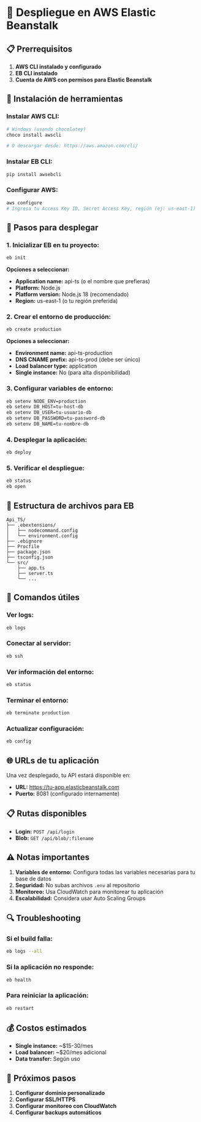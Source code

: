 # 🚀 Despliegue en AWS Elastic Beanstalk

## 📋 Prerrequisitos

1. **AWS CLI instalado y configurado**
2. **EB CLI instalado**
3. **Cuenta de AWS con permisos para Elastic Beanstalk**

## 🔧 Instalación de herramientas

### **Instalar AWS CLI:**
```bash
# Windows (usando chocolatey)
choco install awscli

# O descargar desde: https://aws.amazon.com/cli/
```

### **Instalar EB CLI:**
```bash
pip install awsebcli
```

### **Configurar AWS:**
```bash
aws configure
# Ingresa tu Access Key ID, Secret Access Key, región (ej: us-east-1)
```

## 🚀 Pasos para desplegar

### **1. Inicializar EB en tu proyecto:**
```bash
eb init
```

**Opciones a seleccionar:**
- **Application name:** api-ts (o el nombre que prefieras)
- **Platform:** Node.js
- **Platform version:** Node.js 18 (recomendado)
- **Region:** us-east-1 (o tu región preferida)

### **2. Crear el entorno de producción:**
```bash
eb create production
```

**Opciones a seleccionar:**
- **Environment name:** api-ts-production
- **DNS CNAME prefix:** api-ts-prod (debe ser único)
- **Load balancer type:** application
- **Single instance:** No (para alta disponibilidad)

### **3. Configurar variables de entorno:**
```bash
eb setenv NODE_ENV=production
eb setenv DB_HOST=tu-host-db
eb setenv DB_USER=tu-usuario-db
eb setenv DB_PASSWORD=tu-password-db
eb setenv DB_NAME=tu-nombre-db
```

### **4. Desplegar la aplicación:**
```bash
eb deploy
```

### **5. Verificar el despliegue:**
```bash
eb status
eb open
```

## 📁 Estructura de archivos para EB

```
Api_TS/
├── .ebextensions/
│   ├── nodecommand.config
│   └── environment.config
├── .ebignore
├── Procfile
├── package.json
├── tsconfig.json
└── src/
    ├── app.ts
    ├── server.ts
    └── ...
```

## 🔧 Comandos útiles

### **Ver logs:**
```bash
eb logs
```

### **Conectar al servidor:**
```bash
eb ssh
```

### **Ver información del entorno:**
```bash
eb status
```

### **Terminar el entorno:**
```bash
eb terminate production
```

### **Actualizar configuración:**
```bash
eb config
```

## 🌐 URLs de tu aplicación

Una vez desplegado, tu API estará disponible en:
- **URL:** https://tu-app.elasticbeanstalk.com
- **Puerto:** 8081 (configurado internamente)

## 📋 Rutas disponibles

- **Login:** `POST /api/login`
- **Blob:** `GET /api/blob/:filename`

## ⚠️ Notas importantes

1. **Variables de entorno:** Configura todas las variables necesarias para tu base de datos
2. **Seguridad:** No subas archivos `.env` al repositorio
3. **Monitoreo:** Usa CloudWatch para monitorear tu aplicación
4. **Escalabilidad:** Considera usar Auto Scaling Groups

## 🔍 Troubleshooting

### **Si el build falla:**
```bash
eb logs --all
```

### **Si la aplicación no responde:**
```bash
eb health
```

### **Para reiniciar la aplicación:**
```bash
eb restart
```

## 💰 Costos estimados

- **Single instance:** ~$15-30/mes
- **Load balancer:** ~$20/mes adicional
- **Data transfer:** Según uso

## 🎯 Próximos pasos

1. **Configurar dominio personalizado**
2. **Configurar SSL/HTTPS**
3. **Configurar monitoreo con CloudWatch**
4. **Configurar backups automáticos** 